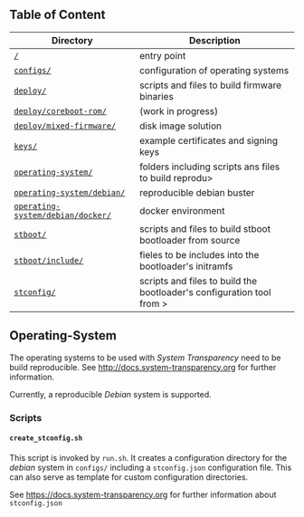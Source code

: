 ## Table of Content
Directory | Description
------------ | -------------
[`/`](../README.md#scripts) | entry point
[`configs/`](../configs/README.md#configs) | configuration of operating systems
[`deploy/`](../deploy/README.md#deploy) | scripts and files to build firmware binaries
[`deploy/coreboot-rom/`](../deploy/coreboot-rom/README.md#deploy-coreboot-rom) | (work in progress)
[`deploy/mixed-firmware/`](../deploy/mixed-firmware/README.md#deploy-mixed-firmware) | disk image solution
[`keys/`](../keys/README.md#keys) | example certificates and signing keys
[`operating-system/`](README.md#operating-system) | folders including scripts ans files to build reprodu>
[`operating-system/debian/`](debian/README.md#operating-system-debian) | reproducible debian buster
[`operating-system/debian/docker/`](debian/docker/README.md#operating-system-debian-docker) | docker environment
[`stboot/`](../stboot/README.md#stboot) | scripts and files to build stboot bootloader from source
[`stboot/include/`](../stboot/include/README.md#stboot-include) | fieles to be includes into the bootloader's initramfs
[`stconfig/`](../stconfig/README.md#stconfig) | scripts and files to build the bootloader's configuration tool from >

## Operating-System
The operating systems to be used with *System Transparency* need to be build reproducible. See http://docs.system-transparency.org for further information. 

Currently, a reproducible *Debian* system is supported.

### Scripts
#### `create_stconfig.sh`
This script is invoked by `run.sh`. It creates a configuration directory for the *debian* system in `configs/` including a `stconfig.json` configuration file. This can also serve as template for custom configuration directories.

See https://docs.system-transparency.org for further information about `stconfig.json`
